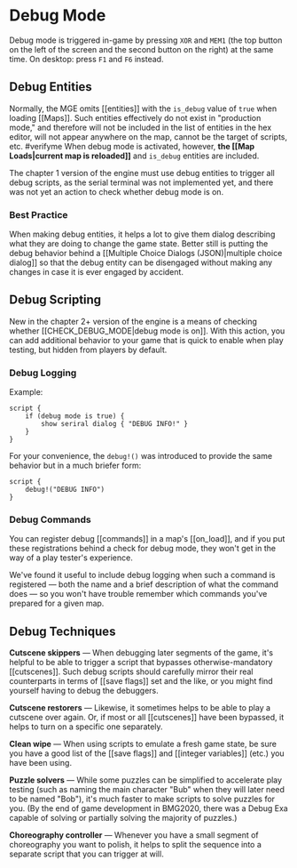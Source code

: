 # Debug Mode

Debug mode is triggered in-game by pressing `XOR` and `MEM1` (the top button on the left of the screen and the second button on the right) at the same time. On desktop: press `F1` and `F6` instead.

## Debug Entities

Normally, the MGE omits [[entities]] with the `is_debug` value of `true` when loading [[Maps]]. Such entities effectively do not exist in "production mode," and therefore will not be included in the list of entities in the hex editor, will not appear anywhere on the map, cannot be the target of scripts, etc.  #verifyme When debug mode is activated, however, **the [[Map Loads|current map is reloaded]]** and `is_debug` entities are included.

The chapter 1 version of the engine must use debug entities to trigger all debug scripts, as the serial terminal was not implemented yet, and there was not yet an action to check whether debug mode is on.

### Best Practice

When making debug entities, it helps a lot to give them dialog describing what they are doing to change the game state. Better still is putting the debug behavior behind a [[Multiple Choice Dialogs (JSON)|multiple choice dialog]] so that the debug entity can be disengaged without making any changes in case it is ever engaged by accident.

## Debug Scripting

New in the chapter 2+ version of the engine is a means of checking whether [[CHECK_DEBUG_MODE|debug mode is on]]. With this action, you can add additional behavior to your game that is quick to enable when play testing, but hidden from players by default.

### Debug Logging

Example:

```mgs
script {
	if (debug mode is true) {
		show seriral dialog { "DEBUG INFO!" }
	}
}
```

For your convenience, the `debug!()` was introduced to provide the same behavior but in a much briefer form:

```mgs
script {
	debug!("DEBUG INFO")
}
```

### Debug Commands

You can register debug [[commands]] in a map's [[on_load]], and if you put these registrations behind a check for debug mode, they won't get in the way of a play tester's experience.

We've found it useful to include debug logging when such a command is registered — both the name and a brief description of what the command does — so you won't have trouble remember which commands you've prepared for a given map.

## Debug Techniques

**Cutscene skippers** — When debugging later segments of the game, it's helpful to be able to trigger a script that bypasses otherwise-mandatory [[cutscenes]]. Such debug scripts should carefully mirror their real counterparts in terms of [[save flags]] set and the like, or you might find yourself having to debug the debuggers.

**Cutscene restorers** — Likewise, it sometimes helps to be able to play a cutscene over again. Or, if most or all [[cutscenes]] have been bypassed, it helps to turn on a specific one separately.

**Clean wipe** — When using scripts to emulate a fresh game state, be sure you have a good list of the [[save flags]] and [[integer variables]] (etc.) you have been using.

**Puzzle solvers** — While some puzzles can be simplified to accelerate play testing (such as naming the main character "Bub" when they will later need to be named "Bob"), it's much faster to make scripts to solve puzzles for you. (By the end of game development in BMG2020, there was a Debug Exa capable of solving or partially solving the majority of puzzles.)

**Choreography controller** — Whenever you have a small segment of choreography you want to polish, it helps to split the sequence into a separate script that you can trigger at will.
